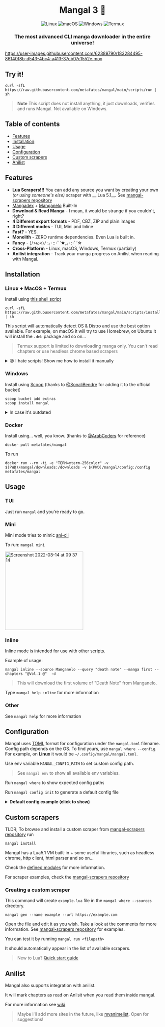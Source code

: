 <h1 align="center">Mangal 3 📜</h1>

<p align="center">
    <img alt="Linux" src="https://img.shields.io/badge/Linux-FCC624?style=for-the-badge&logo=linux&logoColor=black">
    <img alt="macOS" src="https://img.shields.io/badge/mac%20os-000000?style=for-the-badge&logo=macos&logoColor=F0F0F0">
    <img alt="Windows" src="https://img.shields.io/badge/Windows-0078D6?style=for-the-badge&logo=windows&logoColor=white">
    <img alt="Termux" src="https://img.shields.io/badge/Termux-000000?style=for-the-badge&logo=GNOME%20Terminal&logoColor=white">
</p>

<h3 align="center">
    The most advanced CLI manga downloader in the entire universe!
</h3>

https://user-images.githubusercontent.com/62389790/183284495-86140f8b-d543-4bc4-a413-37cb07c1552e.mov

## Try it!

    curl -sfL https://raw.githubusercontent.com/metafates/mangal/main/scripts/run | sh

> **Note** This script does not install anything, it just downloads, verifies and runs Mangal.
> Not available on Windows.

## Table of contents

- [Features](#features)
- [Installation](#installation)
- [Usage](#usage)
- [Configuration](#configuration)
- [Custom scrapers](#custom-scrapers)
- [Anilist](#anilist)

## Features

- __Lua Scrapers!!!__ You can add any source you want by creating your own _(or using someone's else)_ scraper with __
  Lua 5.1__. See [mangal-scrapers repository](https://github.com/metafates/mangal-scrapers)
- [Mangadex](https://mangadex.org) + [Manganelo](https://m.manganelo.com/wwww) Built-In
- __Download & Read Manga__ - I mean, it would be strange if you couldn't, right?
- __4 Different export formats__ - PDF, CBZ, ZIP and plain images
- __3 Different modes__ - TUI, Mini and Inline
- __Fast?__ - YES.
- __Monolith__ - ZERO runtime dependencies. Even Lua is built in.
- __Fancy__ - (ﾉ>ω<)ﾉ :｡･::･ﾟ’★,｡･:･ﾟ’☆
- __Cross-Platform__ - Linux, macOS, Windows, Termux (partially)
- __Anilist integration__ - Track your manga progress on Anilist when reading with Mangal.

## Installation

### Linux + MacOS + Termux

Install using [this shell script](https://github.com/metafates/mangal/blob/main/scripts/install)

    curl -sfL https://raw.githubusercontent.com/metafates/mangal/main/scripts/install | sh

This script will automatically detect OS & Distro and use the best option available.
For example, on macOS it will try to use Homebrew, on Ubuntu it will install the `.deb` package and so on...

> Termux support is limited to downloading manga only.
> You can't read chapters or use headless chrome based scrapers

<details>
<summary>😡 I hate scripts! Show me how to install it manually</summary>

#### Arch Linux

[AUR package](https://aur.archlinux.org/packages/mangal-bin) (maintained by [@balajsra](https://github.com/balajsra), thank you)

#### Ubuntu / Debian

1. Download the `*.deb` file from the [release page](https://github.com/metafates/mangal/releases/latest)
2. Run `sudo dpkg --install ...` where `...` is the name of the file you downloaded

#### Fedora / Any other rpm based distro

1. Download the `*.rpm` file from the [release page](https://github.com/metafates/mangal/releases/latest)
2. Run `sudo rpm --install ...` where `...` is the name of the file you downloaded

#### MacOS

Install using [Homebrew](https://brew.sh/)

    brew tap metafates/mangal
    brew install mangal

#### Termux

1. Download the arm64 linux binary from the [release page](https://github.com/metafates/mangal/releases/latest)
2. Move it to `$PREFIX/bin`
3. Install `resolve-conf` & `proot` (`pkg install -y resolve-conf proot`)
4. Run mangal with `proot -b $PREFIX/etc/resolv.conf:/etc/resolv.conf mangal'` (install script will create an alias for this automatically)

#### Pre-compiled

Download the pre-compiled binaries from the [releases page](https://github.com/metafates/mangal/releases/latest)
and copy them to the desired location.

#### From source

Visit this link to install [Go](https://go.dev/doc/install)

```bash
git clone --depth 1 https://github.com/metafates/mangal.git
cd mangal
go install -ldflags="-s -w"
```

</details>

### Windows

Install using [Scoop](https://scoop.sh/) (thanks to [@SonaliBendre](https://github.com/SonaliBendre) for adding it to the official bucket)

    scoop bucket add extras
    scoop install mangal

<details>
<summary>In case it's outdated</summary>

Use my bucket

    scoop bucket add metafates https://github.com/metafates/scoop-metafates
    scoop install mangal

</details>

### Docker

Install using... well, you know. (thanks to [@ArabCoders](https://github.com/ArabCoders) for reference)

    docker pull metafates/mangal

To run

    docker run --rm -ti -e "TERM=xterm-256color" -v $(PWD)/mangal/downloads:/downloads -v $(PWD)/mangal/config:/config metafates/mangal

## Usage

### TUI

Just run `mangal` and you're ready to go.

### Mini

Mini mode tries to mimic [ani-cli](https://github.com/pystardust/ani-cli)

To run: `mangal mini`

<img width="254" alt="Screenshot 2022-08-14 at 09 37 14" src="https://user-images.githubusercontent.com/62389790/184524070-88fd36f7-9875-4a41-904c-04caad110549.png">

### Inline

Inline mode is intended for use with other scripts.

Example of usage:

    mangal inline --source Manganelo --query "death note" --manga first --chapters "@Vol.1 @"  -d

> This will download the first volume of "Death Note" from Manganelo.

Type `mangal help inline` for more information

### Other

See `mangal help` for more information

## Configuration

Mangal uses [TOML](https://toml.io) format for configuration under the `mangal.toml` filename.
Config path depends on the OS.
To find yours, use `mangal where --config`.
For example, on __Linux__ it would be `~/.config/mangal/mangal.toml`.

Use env variable `MANGAL_CONFIG_PATH` to set custom config path.
> See `mangal env` to show all available env variables.

Run `mangal where` to show expected config paths

Run `mangal config init` to generate a default config file

<details>
    <summary><strong>Default config example (click to show)</strong></summary>

```toml
# mangal.toml

[downloader]
# Default source to use
# Will prompt to choose if empty
# Type `mangal sources` for available sources
default_source = ''
# Name template of the downloaded chapters
# Available variables:
# {index}        - index of the chapters
# {padded-index} - same as index but padded with leading zeros
# {chapter}      - name of the chapter
# {manga}        - name of the manga
chapter_name_template = '[{padded-index}] {chapter}'
# Where to download manga
# Absolute or relative.
#
# You can also use home variable 
# path = "~/..." or "$HOME/..."
path = '.'
# Use asynchronous downloader (faster)
# Do no turn it off unless you have some issues
async = true
# Create a subdirectory for each manga
create_manga_dir = true
# Stop downloading other chapters on error
stop_on_error = false




[formats]
# Default format to export chapters
# Available options are: pdf, zip, cbz, plain
use = 'pdf'
# Will skip images that can't be converted to the specified format 
# Example: if you want to export to pdf, but some images are gifs, they will be skipped
skip_unsupported_images = true



[history]
# Save chapters to history when downloaded
save_on_download = false
# Save chapters to history on read
save_on_read = true



[icons]
# Icons variant.
# Available options are: emoji, kaomoji, plain, squares, nerd (nerd-font)
variant = 'plain'



[mangadex]
# Preferred language
language = 'en'
# Show nsfw manga/chapters
nsfw = false
# Show chapters that cannot be read (because they are hosted on a different site)
show_unavailable_chapters = false



[mini]
# Limit number of search page entries
search_limit = 20



[reader]
# Name of the app to use as a reader for each format.
# Will use default OS app if empty
pdf = '' # e.g. pdf = 'zathura'
cbz = ''
zip = ''
plain = ''
# Will open chapter in the browser instead of downloading it
read_in_browser = false



[installer]
# Custom scrapers repository (github only)
repo = 'mangal-scrapers'
# Custom scrapers repository owner
user = 'metafates'
# Custom scrapers repository branch
branch = 'main'


[gen]
# Name of author for gen command.
# Will use OS username if empty
author = ''


[logs]
# write logs?
write = false
# Available options are: (from less to most verbose)
# panic, fatal, error, warn, info, debug, trace
level = "info"
```

</details>

## Custom scrapers

TLDR; To browse and install a custom scraper
from [mangal-scrapers repository](https://github.com/metafates/mangal-scrapers) run

    mangal install

Mangal has a Lua5.1 VM built-in + some useful libraries, such as headless chrome, http client, html parser and so on...

Check the [defined modules](luamodules) for more information.

For scraper examples, check the [mangal-scrapers repository](https://github.com/metafates/mangal-scrapers)

### Creating a custom scraper

This command will create `example.lua` file in the `mangal where --sources` directory.

    mangal gen --name example --url https://example.com

Open the file and edit it as you wish.
Take a look at the comments for more information.
See [mangal-scrapers repository](https://github.com/metafates/mangal-scrapers) for examples.

You can test it by running `mangal run <filepath>`

It should automatically appear in the list of available scrapers.

> New to Lua? [Quick start guide](https://learnxinyminutes.com/docs/lua/)

## Anilist

Mangal also supports integration with anilist.

It will mark chapters as read on Anilsit when you read them inside mangal.

For more information see [wiki](https://github.com/metafates/mangal/wiki/Anilist-Integration)

> Maybe I'll add more sites in the future, like [myanimelist](https://myanimelist.net/). Open for suggestions!
